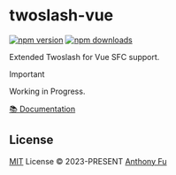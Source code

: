 # twoslash-vue

[![npm version][npm-version-src]][npm-version-href]
[![npm downloads][npm-downloads-src]][npm-downloads-href]

Extended Twoslash for Vue SFC support.

> [!IMPORTANT]
> Working in Progress.

[📚 Documentation](https://twoslash.netlify.app/packages/vue)

## License

[MIT](./LICENSE) License © 2023-PRESENT [Anthony Fu](https://github.com/antfu)

<!-- Badges -->

[npm-version-src]: https://img.shields.io/npm/v/twoslash-vue?style=flat&colorA=161514&colorB=EAB836
[npm-version-href]: https://npmjs.com/package/twoslash-vue
[npm-downloads-src]: https://img.shields.io/npm/dm/twoslash-vue?style=flat&colorA=161514&colorB=E66041
[npm-downloads-href]: https://npmjs.com/package/twoslash-vue
